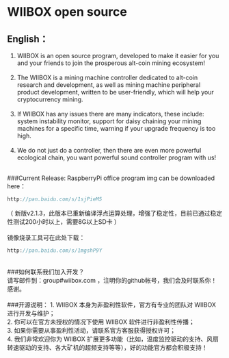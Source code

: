WIIBOX open source
==============================
English：
------------------------------
1. WIIBOX is an open source program, developed to make it easier for you and your friends to join the prosperous alt-coin mining ecosystem!<br/><br/>
2. The WIIBOX is a mining machine controller dedicated to alt-coin research and development, as well as mining machine peripheral product development, written to be user-friendly, which will help your cryptocurrency mining.<br/><br/>
3. If WIIBOX has any issues there are many indicators, these include: system instability monitor, support for daisy chaining your mining machines for a specific time, warning if your upgrade frequency is too high.<br/><br/>
4. We do not just do a controller, then there are even more powerful ecological chain, you want powerful sound controller program with us!<br/><br/>

###Current Release: RaspberryPi office program img can be downloaded here：<br/>
```ObjectiveC
http://pan.baidu.com/s/1sjPieM5
```
（ 新版v2.1.3，此版本已重新编译浮点运算处理，增强了稳定性，目前已通过稳定性测试200小时以上，需要8G以上SD卡 ）<br/>
<br/>
   镜像烧录工具可在此处下载：<br/>
```ObjectiveC
http://pan.baidu.com/s/1mgshP9Y
```
<br/>
###如何联系我们加入开发？<br/>
请写邮件到：group#wiibox.com ，注明你的github帐号，我们会及时联系你！感谢。<br/><br/>
###开源说明：
1. WIIBOX 本身为非盈利性软件，官方有专业的团队对 WIIBOX 进行开发与维护；<br/>
2. 你可以在官方未授权的情况下使用 WIIBOX 软件进行非盈利性传播；<br/>
3. 如果你需要从事盈利性活动，请联系官方客服获得授权许可；<br/>
4. 我们非常欢迎你为 WIIBOX 扩展更多功能（比如，温度监控驱动的支持、风扇转速驱动的支持、各大矿机的超频支持等等），好的功能官方都会积极支持！<br/>
